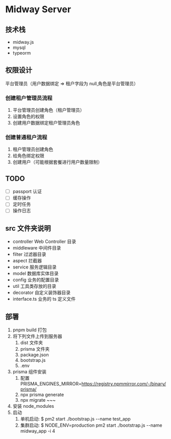 # Midway Server

## 技术栈

- midway.js
- mysql
- typeorm

## 权限设计

平台管理员（用户数据绑定 => 租户字段为 null,角色是平台管理员）

### 创建租户管理员流程

1. 平台管理员创建角色（租户管理员）
2. 设置角色的权限
3. 创建用户数据绑定租户管理员角色

### 创建普通租户流程

1. 租户管理员创建角色
2. 给角色绑定权限
3. 创建用户（可能根据套餐进行用户数量限制）

## TODO

- [ ] passport 认证
- [ ] 缓存操作
- [ ] 定时任务
- [ ] 操作日志

## src 文件夹说明

- controller Web Controller 目录
- middleware 中间件目录
- filter 过滤器目录
- aspect 拦截器
- service 服务逻辑目录
- model 数据库实体目录
- config 业务的配置目录
- util 工具类存放的目录
- decorator 自定义装饰器目录
- interface.ts 业务的 ts 定义文件

## 部署

1. pnpm build 打包
2. 将下列文件上传到服务器
   1. dist 文件夹
   2. prisma 文件夹
   3. package.json
   4. bootstrap.js
   5. .env
3. prisma 组件安装
   1. 配置 PRISMA_ENGINES_MIRROR=https://registry.npmmirror.com/-/binary/prisma/
   2. npx prisma generate
   3. npx migrate ~~~
4. 安装 node_modules
5. 启动
   1. 单机启动: $ pm2 start ./bootstrap.js --name test_app
   2. 集群启动: $ NODE_ENV=production pm2 start ./bootstrap.js --name midway_app -i 4
